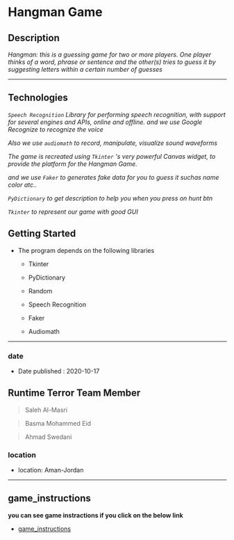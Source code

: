 # Hangman Game

## Description


*Hangman: this is a  guessing game for two or more players. One player thinks of a word, phrase or sentence and the other(s) tries to guess it by suggesting letters within a certain number of guesses*

---
## Technologies
*`Speech Recognition` Library for performing speech recognition, with support for several engines and APIs, online and offline. and we use Google Recognize to recognize the voice*

*Also we use `audiomath` to record, manipulate, visualize sound waveforms*

*The game is recreated using `Tkinter` 's very powerful Canvas widget, to provide the platform for the Hangman Game.*

*and we use `Faker` to generates fake data for you to guess it suchas name color atc..*

*`PyDictionary` to get description to help you when you press on hunt btn*

*`Tkinter` to represent our game with good GUI* 
## Getting Started
- The program depends on the following libraries

    - Tkinter

    - PyDictionary

    - Random

    - Speech Recognition

    - Faker

    - Audiomath


---
### date

- Date published : 2020-10-17

## Runtime Terror Team Member

> Saleh Al-Masri 

> Basma Mohammed Eid 

> Ahmad Swedani

### location
- location: Aman-Jordan
---

## game_instructions
**you can see game instractions if you click on the below link**
- [game_instructions](hangman/game_instructions.md)
